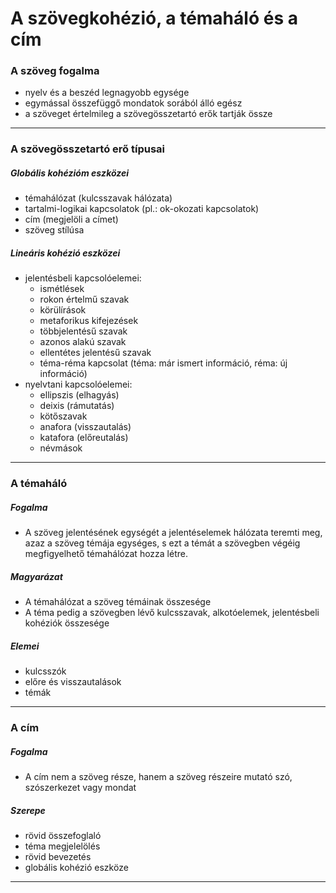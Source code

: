 # A szövegkohézió, a témaháló és a cím
### A szöveg fogalma
- nyelv és a beszéd legnagyobb egysége
- egymással összefüggő mondatok sorából álló egész
- a szöveget értelmileg a szövegösszetartó erők tartják össze
---
### A szövegösszetartó erő típusai
##### Globális kohézióm eszközei
- témahálózat (kulcsszavak hálózata)
- tartalmi-logikai kapcsolatok (pl.: ok-okozati kapcsolatok)
- cím (megjelöli a címet)
- szöveg stílúsa
##### Lineáris kohézió eszközei
- jelentésbeli kapcsolóelemei:
	- ismétlések
	- rokon értelmű szavak
	- körülírások
	- metaforikus kifejezések
	- többjelentésű szavak
	- azonos alakú szavak
	- ellentétes jelentésű szavak
	- téma-réma kapcsolat (téma: már ismert információ, réma: új információ)
- nyelvtani kapcsolóelemei:
	- ellipszis (elhagyás)
	- deixis (rámutatás)
	- kötőszavak 
	- anafora (visszautalás)
	- katafora (előreutalás)
	- névmások
---
### A témaháló 
##### Fogalma
- A szöveg jelentésének egységét a jelentéselemek hálózata teremti meg, azaz a szöveg témája egységes, s ezt a témát a szövegben végéig megfigyelhető témahálózat hozza létre.
##### Magyarázat
- A témahálózat a szöveg témáinak összesége
- A téma pedig a szövegben lévő kulcsszavak, alkotóelemek, jelentésbeli kohéziók összesége
##### Elemei
- kulcsszók
- előre és visszautalások
- témák
---
### A cím 
##### Fogalma
- A cím nem a szöveg része, hanem a szöveg részeire mutató szó, szószerkezet vagy mondat
##### Szerepe
- rövid összefoglaló
- téma megjelelölés
- rövid bevezetés
- globális kohézió eszköze
---
